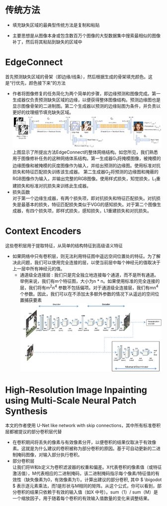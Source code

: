 # 传统方法
* 填充缺失区域的最典型传统方法是复制和粘贴
- 主要思想是从图像本身或包含数百万个图像的大型数据集中搜索最相似的图像补丁，然后将其粘贴到缺失的区域中

# EdgeConnect
 首先预测缺失区域的骨架（即边缘/线条），然后根据生成的骨架填充颜色。这是“行优先，颜色接下来”的方法
* 作者将图像修复的任务简化为两个简单的步骤，即边缘预测和图像完成。第一生成器仅负责预测缺失区域的边缘，以便获得整体图像结构。预测边缘图也是显示图像骨架的二进制图。第二个生成器以预测的边缘贴图为条件，并负责以更好的纹理细节填充缺失区域。
![EdgeConnect](https://raw.githubusercontent.com/TruthK/vpn/master/md_imge/EdgeConnect.png)
上图显示了所提出方法EdgeConnect的整体网络结构。如您所见，我们熟悉用于图像修补任务的这种网络体系结构。第一生成器G<sub>1</sub>将掩模图像，被掩模的边缘图像和被掩模的灰度图像作为输入，并给出预测的边缘图。使用标准对抗损失和特征匹配损失训练该生成器。
第二生成器G<sub>2</sub>将预测的边缘图和掩蔽的RGB图像作为输入，并输出完整的RGB图像。使用样式损失，知觉损失，L<sub>1</sub>重建损失和标准对抗损失来训练此生成器。
* 损失函数  
对于第一个边缘生成器，有两个损失项，即对抗损失和特征匹配损失。对抗损失是最基本的损失，特征匹配损失类似于VGG的感知损失。对于第二个图像生成器，有四个损失项，即样式损失，感知损失，L1重建损失和对抗损失。

# Context Encoders
这些卷积层用于提取特征，从简单的结构特征到高级语义特征
* 如果网络中只有卷积层，则无法利用特征图中遥远空间位置处的特征。为了解决此问题，我们可以使用完全连接的层，以使当前层中每个神经元的值取决于上一层中所有神经元的值。
    - 通道级全连接层 : 我们只是完全独立地连接每个通道，而不是所有通道。举例来说，我们有m个特征图，大小为n * n。如果使用标准的完全连接的层，我们将有m<sup>2</sup>n<sup>4</sup> 参数不包括偏项。对于通道级全连接层，我们有mn<sup>4</sup>个参数。因此，我们可以在不添加太多额外参数的情况下从遥远的空间位置捕获要素
![Context_Encoders](https://raw.githubusercontent.com/TruthK/vpn/master/md_imge/Context%20Encoders.png)

# High-Resolution Image Inpainting using Multi-Scale Neural Patch Synthesis
本文的作者使用 U-Net like network with skip connections，其中所有标准卷积层都被提议的部分卷积层代替
* 在卷积期间将丢失的像素与有效像素分开，以便卷积的结果仅取决于有效像素。这就是为什么建议的卷积被称为部分卷积的原因。基于可自动更新的二进制掩码图像，对输入部分执行卷积。
* 部分卷积层  
让我们将W和b定义为卷积滤波器的权重和偏差。X代表卷积的像素值（或特征激活值），M代表相应的二进制掩码，该二进制掩码指示每个像素/特征值的有效性（缺失像素为0，有效像素为1）。计算出建议的部分卷积,
其中 $ \bigodot $ 表示逐元素乘法，而1是形状与M相同的矩阵。从这个公式，你可以看到，部分卷积的结果只依赖于有效的输入值（如X $% \bigodot %$中号）。sum（1）/ sum（M）是一个缩放因子，用于随着每个卷积的有效输入值数量的变化来调整结果。